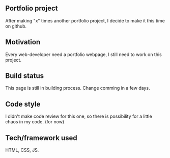 ## Portfolio project
After making "x" times another portfolio project, I decide to make it this time on github. 

## Motivation
Every web-developer need a portfolio webpage, I still need to work on this project.

## Build status
This page is still in building process. Change comming in a few days.

## Code style
I didn't make code review for this one, so there is possibility for a little chaos in my code. (for now)

## Tech/framework used
HTML, CSS, JS.


